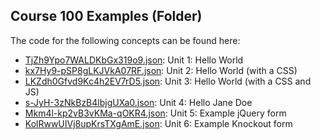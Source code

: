 ## Course 100 Examples \(Folder\)

The code for the following concepts can be found here: 

- [TjZh9Ypo7WALDKbGx319o9.json](TjZh9Ypo7WALDKbGx319o9.json): Unit 1: Hello World
- [kx7Hy9\-pSP8gLKJVkA07RF.json](kx7Hy9-pSP8gLKJVkA07RF.json): Unit 2: Hello World \(with a CSS\)
- [LKZdh0Gfvd9Kc4h2EV7rD5.json](LKZdh0Gfvd9Kc4h2EV7rD5.json): Unit 3: Hello World \(with a CSS and JS\)
- [s\-JyH\-3zNkBzB4lbjgUXa0.json](s-JyH-3zNkBzB4lbjgUXa0.json): Unit 4: Hello Jane Doe
- [Mkm4l\-kp2vB3vKMa\-qOKR4.json](Mkm4l-kp2vB3vKMa-qOKR4.json): Unit 5: Example jQuery form
- [KolRwwUIVj8upKrsTXgAmE.json](KolRwwUIVj8upKrsTXgAmE.json): Unit 6: Example Knockout form
